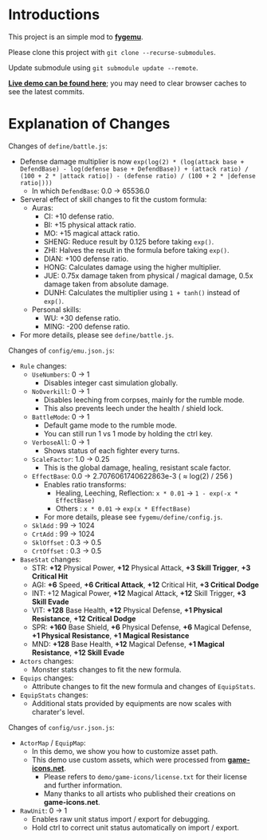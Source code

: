 # Introductions #

This project is an simple mod to __[fygemu](https://github.com/hirakanaKF/fygemu)__.

Please clone this project with `git clone --recurse-submodules`.

Update submodule using `git submodule update --remote`. 

__[Live demo can be found here](https://hirakanakf.github.io/fygmod/)__; you may need to clear browser caches to see the latest commits.

# Explanation of Changes #

Changes of `define/battle.js`:
  * Defense damage multiplier is now `exp(log(2) * (log(attack base + DefendBase) - log(defense base + DefendBase)) + (attack ratio) / (100 + 2 * |attack ratio|) - (defense ratio) / (100 + 2 * |defense ratio|)))`
    * In which `DefendBase`: 0.0 -> 65536.0
  * Serveral effect of skill changes to fit the custom formula:
    * Auras:
      * CI: +10 defense ratio.
      * BI: +15 physical attack ratio.
      * MO: +15 magical attack ratio.
      * SHENG: Reduce result by 0.125 before taking `exp()`.
      * ZHI: Halves the result in the formula before taking `exp()`.
      * DIAN: +100 defense ratio.
      * HONG: Calculates damage using the higher multiplier.
      * JUE: 0.75x damage taken from physical / magical damage, 0.5x damage taken from absolute damage.
      * DUNH: Calculates the multiplier using `1 + tanh()` instead of `exp()`.
    * Personal skills:
      * WU: +30 defense ratio.
      * MING: -200 defense ratio.
  * For more details, please see `define/battle.js`.

Changes of `config/emu.json.js`:
* `Rule` changes:
  * `UseNumbers`: 0 -> 1
    * Disables integer cast simulation globally.
  * `NoOverkill`: 0 -> 1
    * Disables leeching from corpses, mainly for the rumble mode.
    * This also prevents leech under the health / shield lock.
  * `BattleMode`: 0 -> 1
    * Default game mode to the rumble mode.
    * You can still run 1 vs 1 mode by holding the ctrl key.
  * `VerboseAll`: 0 -> 1
    * Shows status of each fighter every turns.
  * `ScaleFactor`: 1.0 -> 0.25
    * This is the global damage, healing, resistant scale factor.
  * `EffectBase`: 0.0 -> 2.7076061740622863e-3 ( ≈ log(2) / 256 )
    * Enables ratio transforms:
      * Healing, Leeching, Reflection: `x * 0.01` -> `1 - exp(-x * EffectBase)`
      * Others : `x * 0.01` -> `exp(x * EffectBase)`
    * For more details, please see `fygemu/define/config.js`.
  * `SklAdd` : 99 -> 1024
  * `CrtAdd` : 99 -> 1024
  * `SklOffset` : 0.3 -> 0.5
  * `CrtOffset` : 0.3 -> 0.5
 * `BaseStat` changes:
   * STR: __+12__ Physical Power, __+12__ Physical Attack, __+3 Skill Trigger__, __+3 Critical Hit__ 
   * AGI: __+6__ Speed, __+6 Critical Attack__, __+12__ Critical Hit, __+3 Critical Dodge__
   * INT: +12 Magical Power, __+12__ Magical Attack, __+12__ Skill Trigger, __+3 Skill Evade__ 
   * VIT: __+128__ Base Health, __+12__ Physical Defense, __+1 Physical Resistance__,  __+12 Critical Dodge__
   * SPR: __+160__ Base Shield, __+6__ Physical Defense, __+6__ Magical Defense, __+1 Physical Resistance__, __+1 Magical Resistance__
   * MND: __+128__ Base Health, __+12__ Magical Defense, __+1 Magical Resistance__, __+12 Skill Evade__
 * `Actors` changes:
   * Monster stats changes to fit the new formula.
 * `Equips` changes:
   * Attribute changes to fit the new formula and changes of `EquipStats`.
 * `EquipStats` changes:
   * Additional stats provided by equipments are now scales with charater's level.

Changes of `config/usr.json.js`:
 * `ActorMap` / `EquipMap`:
   * In this demo, we show you how to customize asset path.
   * This demo use custom assets, which were processed from __[game-icons.net](https://game-icons.net/)__.
     * Please refers to `demo/game-icons/license.txt` for their license and further information.
     * Many thanks to all artists who published their creations on __game-icons.net__.
 * `RawUnit`: 0 -> 1
   * Enables raw unit status import / export for debugging.
   * Hold ctrl to correct unit status automatically on import / export.

